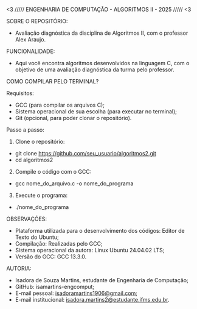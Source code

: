 <3 ///// ENGENHARIA DE COMPUTAÇÃO - ALGORITMOS II - 2025 ///// <3

SOBRE O REPOSITÓRIO:
- Avaliação diagnóstica da disciplina de Algoritmos II, com o professor Alex Araujo.

FUNCIONALIDADE:
- Aqui você encontra algoritmos desenvolvidos na linguagem C, com o objetivo de uma avaliação diagnóstica da turma pelo professor.

COMO COMPILAR PELO TERMINAL?

Requisitos:
- GCC (para compilar os arquivos C);
- Sistema operacional de sua escolha (para executar no terminal);
- Git (opcional, para poder clonar o repositório).

Passo a passo:

1. Clone o repositório:
- git clone https://github.com/seu_usuario/algoritmos2.git
- cd algoritmos2

2. Compile o código com o GCC:
- gcc nome_do_arquivo.c -o nome_do_programa

3. Execute o programa:
- ./nome_do_programa

OBSERVAÇÕES:
- Plataforma utilizada para o desenvolvimento dos códigos: Editor de Texto do Ubuntu;
- Compilação: Realizadas pelo GCC;
- Sistema operacional da autora: Linux Ubuntu 24.04.02 LTS;
- Versão do GCC: GCC 13.3.0.

AUTORIA:
- Isadora de Souza Martins, estudante de Engenharia de Computação;
- GitHub: isamartins-engcomput;
- E-mail pessoal: isadoramartins1906@gmail.com;
- E-mail institucional: isadora.martins2@estudante.ifms.edu.br.
